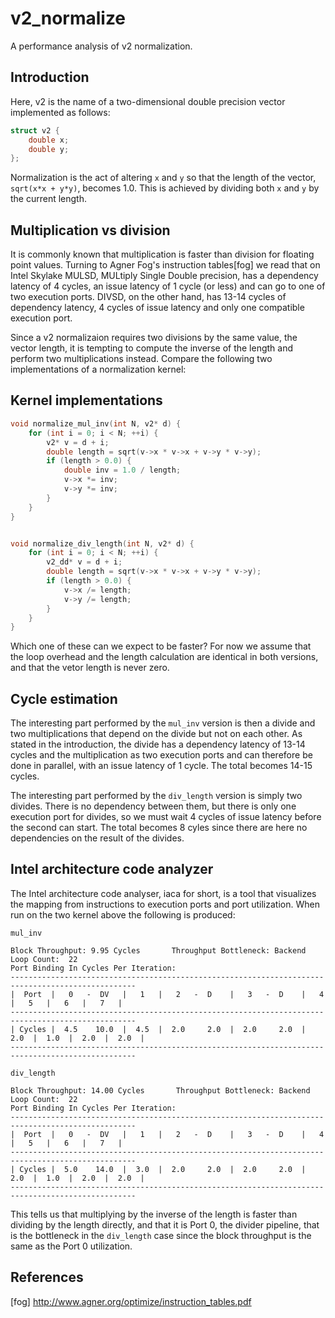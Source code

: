 # v2_normalize
A performance analysis of v2 normalization.

## Introduction

Here, v2 is the name of a two-dimensional double precision vector implemented as follows:

```c++
struct v2 {
    double x;
    double y;
};
```

Normalization is the act of altering `x` and `y` so that the length of the vector, `sqrt(x*x + y*y)`, becomes 1.0. This is achieved by dividing both `x` and `y` by the current length.

## Multiplication vs division

It is commonly known that multiplication is faster than division for floating point values. Turning to Agner Fog's instruction tables[fog] we read that on Intel Skylake MULSD, MULtiply Single Double precision, has a dependency latency of 4 cycles, an issue latency of 1 cycle (or less) and can go to one of two execution ports. DIVSD, on the other hand, has 13-14 cycles of dependency latency, 4 cycles of issue latency and only one compatible execution port.

Since a v2 normalizaion requires two divisions by the same value, the vector length, it is tempting to compute the inverse of the length and perform two multiplications instead. Compare the following two implementations of a normalization kernel:


## Kernel implementations

```c++
void normalize_mul_inv(int N, v2* d) {
    for (int i = 0; i < N; ++i) {
        v2* v = d + i;
        double length = sqrt(v->x * v->x + v->y * v->y);
        if (length > 0.0) {
            double inv = 1.0 / length;
            v->x *= inv;
            v->y *= inv;
        }
    }
}


void normalize_div_length(int N, v2* d) {
    for (int i = 0; i < N; ++i) {
        v2_dd* v = d + i;
        double length = sqrt(v->x * v->x + v->y * v->y);
        if (length > 0.0) {
            v->x /= length;
            v->y /= length;
        }
    }
}
```

Which one of these can we expect to be faster? For now we assume that the loop overhead and the length calculation are identical in both versions, and that the vetor length is never zero.

## Cycle estimation

The interesting part performed by the `mul_inv` version is then a divide and two multiplications that depend on the divide but not on each other. As stated in the introduction, the divide has a dependency latency of 13-14 cycles and the multiplication as two execution ports and can therefore be done in parallel, with an issue latency of 1 cycle. The total becomes 14-15 cycles.

The interesting part performed by the `div_length` version is simply two divides. There is no dependency between them, but there is only one execution port for divides, so we must wait 4 cycles of issue latency before the second can start. The total becomes 8 cyles since there are here no dependencies on the result of the divides.

## Intel architecture code analyzer

The Intel architecture code analyser, iaca for short, is a tool that visualizes the mapping from instructions to execution ports and port utilization. When run on the two kernel above the following is produced:

```
mul_inv

Block Throughput: 9.95 Cycles       Throughput Bottleneck: Backend
Loop Count:  22
Port Binding In Cycles Per Iteration:
--------------------------------------------------------------------------------------------------
|  Port  |   0   -  DV   |   1   |   2   -  D    |   3   -  D    |   4   |   5   |   6   |   7   |
--------------------------------------------------------------------------------------------------
| Cycles |  4.5    10.0  |  4.5  |  2.0     2.0  |  2.0     2.0  |  2.0  |  1.0  |  2.0  |  2.0  |
--------------------------------------------------------------------------------------------------
```

```
div_length

Block Throughput: 14.00 Cycles       Throughput Bottleneck: Backend
Loop Count:  22
Port Binding In Cycles Per Iteration:
--------------------------------------------------------------------------------------------------
|  Port  |   0   -  DV   |   1   |   2   -  D    |   3   -  D    |   4   |   5   |   6   |   7   |
--------------------------------------------------------------------------------------------------
| Cycles |  5.0    14.0  |  3.0  |  2.0     2.0  |  2.0     2.0  |  2.0  |  1.0  |  2.0  |  2.0  |
--------------------------------------------------------------------------------------------------
```

This tells us that multiplying by the inverse of the length is faster than dividing by the length directly, and that it is Port 0, the divider pipeline, that is the bottleneck in the `div_length` case since the block throughput is the same as the Port 0 utilization.

## References

[fog] http://www.agner.org/optimize/instruction_tables.pdf
